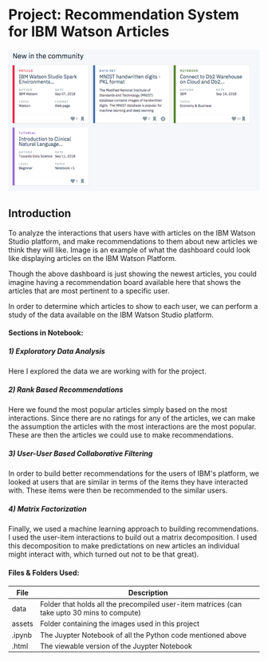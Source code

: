 # Project: Recommendation System for IBM Watson Articles

![N|Solid](https://github.com/devindatt/IBM-Recommendation-System/blob/master/assets/watson_home_screen_articles1.png)



## Introduction

To analyze the interactions that users have with articles on the IBM Watson Studio platform, and make recommendations to them about new articles we think they will like. Image is an example of what the dashboard could look like displaying articles on the IBM Watson Platform.

Though the above dashboard is just showing the newest articles, you could imagine having a recommendation board available here that shows the articles that are most pertinent to a specific user.

In order to determine which articles to show to each user, we can perform a study of the data available on the IBM Watson Studio platform. 

#### Sections in Notebook:

##### 1) Exploratory Data Analysis
Here I explored the data we are working with for the project. 

##### 2) Rank Based Recommendations
Here we found the most popular articles simply based on the most interactions. Since there are no ratings for any of the articles, we can make the assumption the articles with the most interactions are the most popular. These are then the articles we could use to make recommendations.

##### 3) User-User Based Collaborative Filtering
In order to build better recommendations for the users of IBM's platform, we looked at users that are similar in terms of the items they have interacted with. These items were then be recommended to the similar users. 

##### 4) Matrix Factorization

Finally, we used a machine learning approach to building recommendations. I used the user-item interactions to build out a matrix decomposition. I used this decomposition to make predictations on new articles an individual might interact with, which turned out not to be that great). 

#### Files & Folders Used:

| File | Description |
| ------ | ------ |
| data | Folder that holds all the precompiled user-item matrices (can take upto 30 mins to compute) |
| assets | Folder containing the images used in this project|
| .ipynb | The Juypter Notebook of all the Python code mentioned above |
| .html | The viewable version of the Juypter Notebook  |



